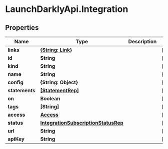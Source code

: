 # LaunchDarklyApi.Integration

## Properties

Name | Type | Description | Notes
------------ | ------------- | ------------- | -------------
**links** | [**{String: Link}**](Link.md) |  | [optional] 
**id** | **String** |  | [optional] 
**kind** | **String** |  | [optional] 
**name** | **String** |  | [optional] 
**config** | **{String: Object}** |  | [optional] 
**statements** | [**[StatementRep]**](StatementRep.md) |  | [optional] 
**on** | **Boolean** |  | [optional] 
**tags** | **[String]** |  | [optional] 
**access** | [**Access**](Access.md) |  | [optional] 
**status** | [**IntegrationSubscriptionStatusRep**](IntegrationSubscriptionStatusRep.md) |  | [optional] 
**url** | **String** |  | [optional] 
**apiKey** | **String** |  | [optional] 


